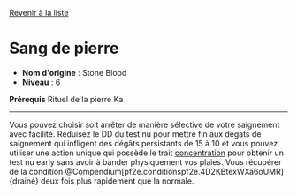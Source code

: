 [Revenir à la liste](list.md)

# Sang de pierre

 * **Nom d'origine** : Stone Blood
 * **Niveau** : 6


<p><span id="ctl00_MainContent_DetailedOutput"><strong>Prérequis</strong> Rituel de la pierre Ka<br></span></p>
<hr>
<p>Vous pouvez choisir soit arrêter de manière sélective de votre saignement avec facilité. Réduisez le DD du test nu pour mettre fin aux dégats de saignement qui infligent des dégâts persistants de 15 à 10 et vous pouvez utiliser une action unique qui possède le trait <a href="https://2e.aonprd.com/Traits.aspx?ID=32">concentration</a> pour obtenir un test nu early sans avoir à bander physiquement vos plaies. Vous récupérer de la condition @Compendium[pf2e.conditionspf2e.4D2KBtexWXa6oUMR]{drainé} deux fois plus rapidement que la normale.&nbsp;</p>